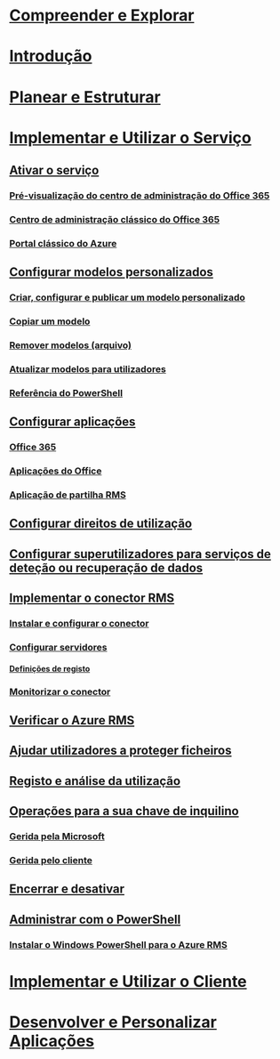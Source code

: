 # [Compreender e Explorar](/rights-management/understand-explore/azure-rights-management)
# [Introdução](/rights-management/get-started/requirements-azure-rms)
# [Planear e Estruturar](/rights-management/plan-design/deployment-roadmap)
# [Implementar e Utilizar o Serviço](activate-service.md)
## [Ativar o serviço](activate-service.md)
### [Pré-visualização do centro de administração do Office 365](activate-office365-preview.md)
### [Centro de administração clássico do Office 365](activate-office365-classic.md)
### [Portal clássico do Azure](activate-azure-classic.md)
## [Configurar modelos personalizados](configure-custom-templates.md)
### [Criar, configurar e publicar um modelo personalizado](create-template.md) 
### [Copiar um modelo](copy-template.md)
### [Remover modelos (arquivo)](remove-template.md) 
### [Atualizar modelos para utilizadores](refresh-templates.md)
### [Referência do PowerShell](configure-templates-with-powershell.md)
## [Configurar aplicações](configure-applications.md)
### [Office 365](configure-office365.md)
### [Aplicações do Office](configure-office-apps.md)
### [Aplicação de partilha RMS](configure-sharing-app.md)
## [Configurar direitos de utilização](configure-usage-rights.md)
## [Configurar superutilizadores para serviços de deteção ou recuperação de dados](configure-super-users.md)
## [Implementar o conector RMS](deploy-rms-connector.md)
### [Instalar e configurar o conector](install-configure-rms-connector.md)
### [Configurar servidores](configure-servers-rms-connector.md)
#### [Definições de registo](rms-connector-registry-settings.md)
### [Monitorizar o conector](monitor-rms-connector.md)
## [Verificar o Azure RMS](verify.md)
## [Ajudar utilizadores a proteger ficheiros](help-users.md)
## [Registo e análise da utilização](log-analyze-usage.md)
## [Operações para a sua chave de inquilino](operations-tenant-key.md)
### [Gerida pela Microsoft](operations-microsoft-managed-tenant-key.md)
### [Gerida pelo cliente](operations-customer-managed-tenant-key.md)
## [Encerrar e desativar](decommission-deactivate.md)
## [Administrar com o PowerShell](administer-powershell.md)
### [Instalar o Windows PowerShell para o Azure RMS](install-powershell.md)
# [Implementar e Utilizar o Cliente](/rights-management/rms-client/use-client)
# [Desenvolver e Personalizar Aplicações](/rights-management/develop/developers-guide)


<!--HONumber=Jun16_HO2-->


